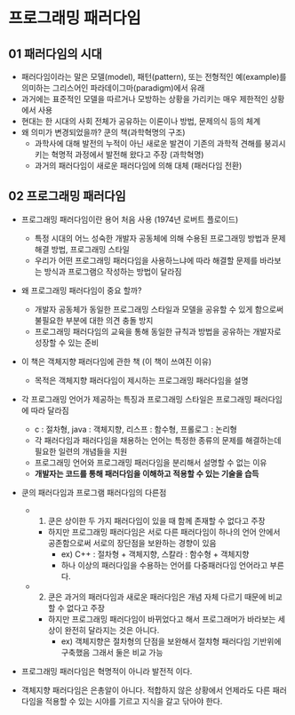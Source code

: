 # 프로그래밍 패러다임
## 01 패러다임의 시대
- 패러다임이라는 말은 모델(model), 패턴(pattern), 또는 전형적인 예(example)를 의미하는 그리스어인 파라데이그마(paradigm)에서 유래
- 과거에는 표준적인 모델을 따르거나 모방하는 상황을 가리키는 매우 제한적인 상황에서 사용
- 현대는 한 시대의 사회 전체가 공유하는 이론이나 방법, 문제의식 등의 체계
- 왜 의미가 변경되었을까? 쿤의 책(과학혁명의 구조)
  - 과학사에 대해 발전의 누적이 아닌 새로운 발견이 기존의 과학적 견해를 붕괴시키는 혁명적 과정에서 발전해 왔다고 주장 (과학혁명)
  - 과거의 패러다임이 새로운 패러다임에 의해 대체 (패러다임 전환)
  
## 02 프로그래밍 패러다임
- 프로그래밍 패러다임이란 용어 처음 사용 (1974년 로버트 플로이드)
  - 특정 시대의 어느 성숙한 개발자 공동체에 의해 수용된 프로그래밍 방법과 문제 해결 방법, 프로그래밍 스타일
  - 우리가 어떤 프로그래밍 패러다임을 사용하느냐에 따라 해결할 문제를 바라보는 방식과 프로그램으 작성하는 방법이 달라짐
  
- 왜 프로그래밍 패러다임이 중요 할까?
  - 개발자 공동체가 동일한 프로그래밍 스타일과 모델을 공유할 수 있게 함으로써 불필요한 부분에 대한 의견 충돌 방지
  - 프로그래밍 패러다임의 교육을 통해 동일한 규칙과 방법을 공유하는 개발자로 성장할 수 있는 준비
  
- 이 책은 객체지향 패러다임에 관한 책 (이 책이 쓰여진 이유)
  - 목적은 객체지향 패러다임이 제시하는 프로그래밍 패러다임을 설명
  
- 각 프로그래밍 언어가 제공하는 특징과 프로그래밍 스타일은 프로그래밍 패러다임에 따라 달라짐
  - c : 절차형, java : 객체지향, 리스프 : 함수형, 프롤로그 : 논리형
  - 각 패러다임과 패러다임을 채용하는 언어는 특정한 종류의 문제를 해결하는데 필요한 일련의 개념들을 지원
  - 프로그래밍 언어와 프로그래밍 패러다임을 분리해서 설명할 수 없는 이유
  - **개발자는 코드를 통해 패러다임을 이해하고 적용할 수 있는 기술을 습득**
  
- 쿤의 패러다임과 프로그램 패러다임의 다른점
  - 1) 쿤은 상이한 두 가지 패러다임이 있을 때 함께 존재할 수 없다고 주장
    - 하지만 프로그래밍 패러다임은 서로 다른 패러다임이 하나의 언어 안에서 공존함으로써 서로의 장단점을 보완하는 경향이 있음
      - ex) C++ : 절차형 + 객체지향, 스칼라 : 함수형 + 객체지향
      - 하나 이상의 패러다임을 수용하는 언어를 다중패러다임 언어라고 부른다.
  
  - 2) 쿤은 과거의 패러다임과 새로운 패러다임은 개념 자체 다르기 때문에 비교할 수 없다고 주장
    - 하지만 프로그래밍 패러다임이 바뀌었다고 해서 프로그래머가 바라보는 세상이 완전히 달라지는 것은 아니다.
      - ex) 객체지향은 절차형의 단점을 보완해서 절챠형 패러다임 기반위에 구축했음 그래서 둘은 비교 가능
    
- 프로그래밍 패러다임은 혁명적이 아니라 발전적 이다.

- 객체지향 패러다임은 은총알이 아니다. 적합하지 않은 상황에서 언제라도 다른 패러다임을 적용할 수 있는 시야를 기르고 지식을 갈고 닦아야 한다.

  
